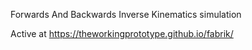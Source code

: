 Forwards And Backwards Inverse Kinematics simulation

Active at
https://theworkingprototype.github.io/fabrik/
